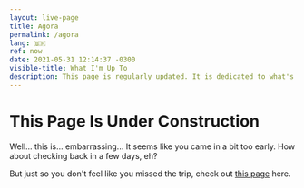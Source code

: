 ```yaml
---
layout: live-page
title: Agora
permalink: /agora
lang: 🇧🇷
ref: now
date: 2021-05-31 12:14:37 -0300
visible-title: What I'm Up To
description: This page is regularly updated. It is dedicated to what's keeping me busy recently. Inspired by <a href="https://nownownow.com/about">Derek Sivers</a>.
---
```

# This Page Is Under Construction

Well... this is... embarrassing... It seems like you came in a bit too early. How about checking back in a few days, eh?

But just so you don't feel like you missed the trip, check out [this
page](/about) here.
